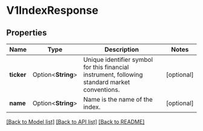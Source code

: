 # V1IndexResponse

## Properties

Name | Type | Description | Notes
------------ | ------------- | ------------- | -------------
**ticker** | Option<**String**> | Unique identifier symbol for this financial instrument, following standard market conventions. | [optional]
**name** | Option<**String**> | Name is the name of the index. | [optional]

[[Back to Model list]](../README.md#documentation-for-models) [[Back to API list]](../README.md#documentation-for-api-endpoints) [[Back to README]](../README.md)


